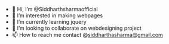 - 👋 Hi, I’m @Siddharthsharmaofficial
- 👀 I’m interested in making webpages
- 🌱 I’m currently learning jquery 
- 💞️ I’m looking to collaborate on webdesigning project
- 📫 How to reach me contact @siddharthasharma@gmail.com

<!---
Siddharthsharmaofficial/Siddharthsharmaofficial is a ✨ special ✨ repository because its `README.md` (this file) appears on your GitHub profile.
You can click the Preview link to take a look at your changes.
--->
